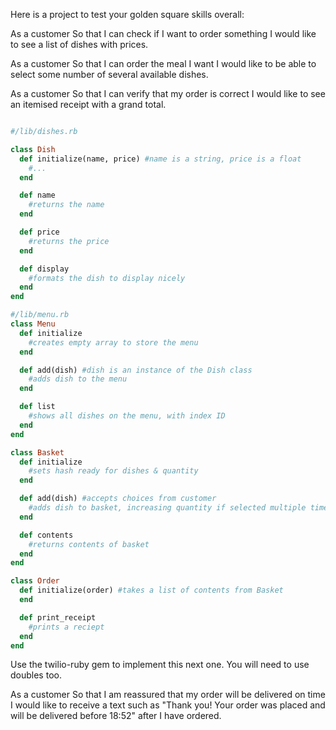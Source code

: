 Here is a project to test your golden square skills overall:

As a customer
So that I can check if I want to order something
I would like to see a list of dishes with prices.

As a customer
So that I can order the meal I want
I would like to be able to select some number of several available dishes.

As a customer
So that I can verify that my order is correct
I would like to see an itemised receipt with a grand total.

```ruby

#/lib/dishes.rb

class Dish
  def initialize(name, price) #name is a string, price is a float
    #...
  end

  def name
    #returns the name
  end

  def price
    #returns the price
  end

  def display
    #formats the dish to display nicely
  end
end
```

```ruby
#/lib/menu.rb
class Menu
  def initialize
    #creates empty array to store the menu
  end

  def add(dish) #dish is an instance of the Dish class
    #adds dish to the menu
  end

  def list
    #shows all dishes on the menu, with index ID
  end
end
```

```ruby
class Basket
  def initialize
    #sets hash ready for dishes & quantity
  end

  def add(dish) #accepts choices from customer
    #adds dish to basket, increasing quantity if selected multiple times
  end

  def contents
    #returns contents of basket
  end
end
```

```ruby
class Order
  def initialize(order) #takes a list of contents from Basket
  end

  def print_receipt
    #prints a reciept
  end
end
```

Use the twilio-ruby gem to implement this next one. You will need to use doubles too.

As a customer
So that I am reassured that my order will be delivered on time
I would like to receive a text such as "Thank you! Your order was placed and will be delivered before 18:52" after I have ordered.
